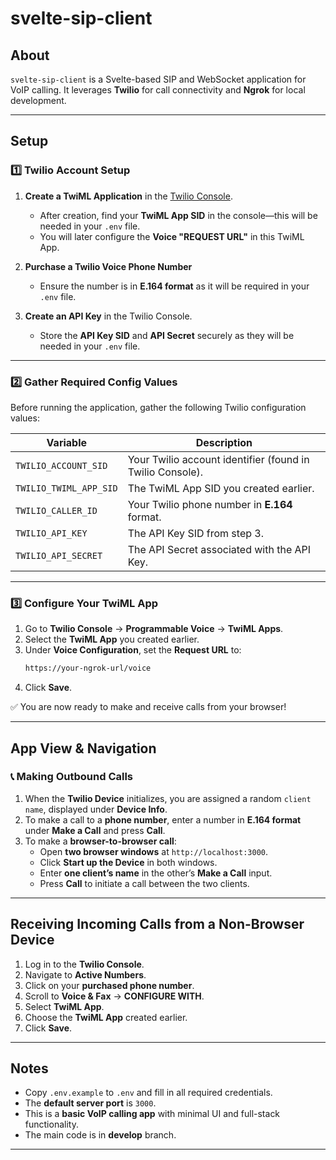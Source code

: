 # svelte-sip-client

## About

`svelte-sip-client` is a Svelte-based SIP and WebSocket application for VoIP calling. It leverages **Twilio** for call connectivity and **Ngrok** for local development.

---

## Setup

### 1️⃣ Twilio Account Setup

1. **Create a TwiML Application** in the [Twilio Console](https://www.twilio.com/console).  
   - After creation, find your **TwiML App SID** in the console—this will be needed in your `.env` file.
   - You will later configure the **Voice "REQUEST URL"** in this TwiML App.

2. **Purchase a Twilio Voice Phone Number**  
   - Ensure the number is in **E.164 format** as it will be required in your `.env` file.

3. **Create an API Key** in the Twilio Console.  
   - Store the **API Key SID** and **API Secret** securely as they will be needed in your `.env` file.

---

### 2️⃣ Gather Required Config Values

Before running the application, gather the following Twilio configuration values:

| Variable                | Description |
|-------------------------|-------------|
| `TWILIO_ACCOUNT_SID`   | Your Twilio account identifier (found in Twilio Console). |
| `TWILIO_TWIML_APP_SID` | The TwiML App SID you created earlier. |
| `TWILIO_CALLER_ID`     | Your Twilio phone number in **E.164** format. |
| `TWILIO_API_KEY`       | The API Key SID from step 3. |
| `TWILIO_API_SECRET`    | The API Secret associated with the API Key. |

---

### 3️⃣ Configure Your TwiML App

1. Go to **Twilio Console** → **Programmable Voice** → **TwiML Apps**.
2. Select the **TwiML App** you created earlier.
3. Under **Voice Configuration**, set the **Request URL** to:  
   ```bash
   https://your-ngrok-url/voice
   ```
4. Click **Save**.

✅ You are now ready to make and receive calls from your browser!

---

## App View & Navigation

### 📞 Making Outbound Calls

1. When the **Twilio Device** initializes, you are assigned a random `client name`, displayed under **Device Info**.
2. To make a call to a **phone number**, enter a number in **E.164 format** under **Make a Call** and press **Call**.
3. To make a **browser-to-browser call**:
   - Open **two browser windows** at `http://localhost:3000`.
   - Click **Start up the Device** in both windows.
   - Enter **one client’s name** in the other’s **Make a Call** input.
   - Press **Call** to initiate a call between the two clients.

---

## Receiving Incoming Calls from a Non-Browser Device

1. Log in to the **Twilio Console**.
2. Navigate to **Active Numbers**.
3. Click on your **purchased phone number**.
4. Scroll to **Voice & Fax** → **CONFIGURE WITH**.
5. Select **TwiML App**.
6. Choose the **TwiML App** created earlier.
7. Click **Save**.

---

## Notes

- Copy `.env.example` to `.env` and fill in all required credentials.
- The **default server port** is `3000`.
- This is a **basic VoIP calling app** with minimal UI and full-stack functionality.
- The main code is in **develop** branch.

---